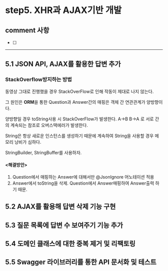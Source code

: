 # step5. XHR과 AJAX기반 개발

## comment 사항

- [ ] 

---

## 5.1 JSON API, AJAX를 활용한 답변 추가 

### StackOverflow방지하는 방법

동영상 그대로 진행했을 경우 StackOverFlow로 인해 작동이 제대로 나지 않는다.

그 원인은 **ORM**을 통한 Question과 Answer간의 매핑은 객체 간 연관관계가 양방향이다.

양방향일 경우 toString사용 시 StackOverFlow가 발생한다. A->B B->A 로 서로 간의 계속되는 참조로 오버스택에러가 발생한다.

String은 항상 새로운 인스턴스를 생성하기 때문에 계속하여 String을 사용할 경우 메모리 낭비가 심하다.

StringBuilder, StringBuffer를 사용하자.

#### <해결방안>

1. Question에서 매핑하는 Answer에 대해서만 @JsonIgnore 어노테이션 적용
2. Answer에서 toString을 삭제. Question에서 Answer매핑하여 Answer출력 하기 때문.

## 5.2 AJAX를 활용해 답변 삭제 기능 구현



## 5.3 질문 목록에 답변 수 보여주기 기능 추가



## 5.4 도메인 클래스에 대한 중복 제거 및 리팩토링



## 5.5 Swagger 라이브러리를 통한  API 문서화 및 테스트
